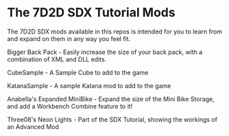 The 7D2D SDX Tutorial Mods
==========================

The 7D2D SDX mods available in this repos is intended for you to learn from and expand on them in any way you feel fit.

Bigger Back Pack - Easily increase the size of your back pack, with a combination of XML and DLL edits.

CubeSample - A Sample Cube to add to the game

KatanaSample - A sample Katana mod to add to the game

Anabella's Expanded MiniBike - Expand the size of the Mini Bike Storage, and add a Workbench Combine feature to it!

Three08's Neon Lights - Part of the SDX Tutorial, showing the workings of an Advanced Mod